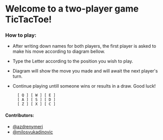 # Welcome to a two-player game TicTacToe!

### How to play:
* After writing down names for both players, the first player is asked to make his move according to diagram bellow.
* Type the Letter according to the position you wish to play.
* Diagram will show the move you made and will await the next player's turn.
* Continue playing untill someone wins or results in a draw. Good luck!

        [ Q ] [ W ] [ E ] 
        [ A ] [ S ] [ D ]
        [ Z ] [ X ] [ C ]
  

#### Contributors:
* [@azdrenymeri](https://github.com/azdrenymeri) 
* [@milosvukadinovic](https://github.com/milosvukadinovic)
